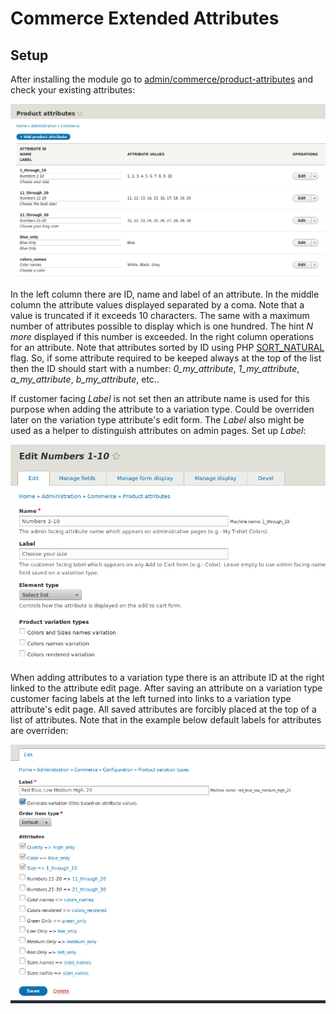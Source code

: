 Commerce Extended Attributes
============================

## Setup

After installing the module go to
[admin/commerce/product-attributes](#admin-commerce-attributes "Admin link") and
check your existing attributes:

![Product attributes overview](images/product-attributes-overview.png "Product attributes overview")

In the left column there are ID, name and label of an attribute. In the middle
column the attribute values displayed separated by a coma. Note that a value is
truncated if it exceeds 10 characters. The same with a maximum number of
attributes possible to display which is one hundred. The hint *N more* displayed
if this number is exceeded. In the right column operations for an attribute.
Note that attributes sorted by ID using
PHP [SORT_NATURAL](http://php.net/manual/en/function.natsort.php) flag. So, if
some attribute required to be keeped always at the top of the list then the ID
should start with a number: *0_my_attribute*, *1_my_attribute*,
*a_my_attribute*, *b_my_attribute*, etc..

If customer facing *Label* is not set then an attribute name is used for this
purpose when adding the attribute to a variation type. Could be overriden later
on the variation type attribute's edit form. The *Label* also might be used as a
helper to distinguish attributes on admin pages. Set up *Label*:

![Set up label](images/add-attribute-label.png "Set up label")

When adding attributes to a variation type there is an attribute ID at the right
linked to the attribute edit page. After saving an attribute on a variation type
customer facing labels at the left turned into links to a variation type
attribute's edit page. All saved attributes are forcibly placed at the top of a
list of attributes. Note that in the example below default labels for attributes
are overriden:

![Variation type attributes](images/product-variation-attributes.png "Variation type attributes")
